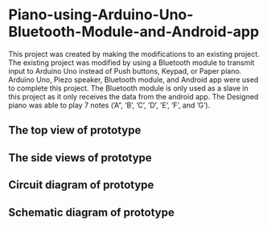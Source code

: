# Piano-using-Arduino-Uno-Bluetooth-Module-and-Android-app

This project was created by making the modifications to an existing project. The existing project was modified by using a Bluetooth module to transmit input to Arduino Uno instead of Push buttons, Keypad, or Paper piano. Arduino Uno, Piezo speaker, Bluetooth module, and Android app were used to complete this project. The Bluetooth module is only used as a slave in this project as it only receives the data from the android app. The Designed piano was able to play 7 notes (’A”, ’B’, ’C’, ’D’, ’E’, ’F’, and ’G’).

## The top view of prototype

## The side views of prototype

## Circuit diagram of prototype

## Schematic diagram of prototype
